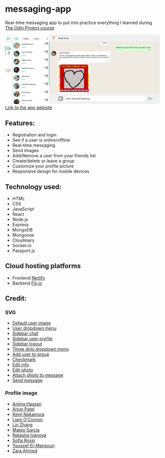 # messaging-app

<p>Real-time messaging app to put into practice everything I learned during <a href="https://www.theodinproject.com/" target="_blank">The Odin Project course</a></p>

<img src="./frontend/public/assets/images/app-image.png" alt="App image">
<a href="" target="_blank">Link to the app website</a>

<h2>Features:</h2>

<ul>
    <li>Registration and login</li>
    <li>See if a user is online/offline</li>
    <li>Real-time messaging</li>
    <li>Send images</li>
    <li>Add/Remove a user from your friends list</li>
    <li>Create/delete or leave a group</li>
    <li>Customize your profile picture</li>
    <li>Responsive design for mobile devices</li>
</ul>

<h2>Technology used:</h2>

<ul>
    <li>HTML</li>
    <li>CSS</li>
    <li>JavaScript</li>
    <li>React</li>
    <li>Node.js</li>
    <li>Express</li>
    <li>MongoDB</li>
    <li>Mongoose</li>
    <li>Cloudinary</li>
    <li>Socket.io</li>
    <li>Passport.js</li>
</ul>

<h2>Cloud hosting platforms</h2>

<ul>
    <li>Frontend <a href="https://www.netlify.com/" target="_blank">Netlify</a></li>
    <li>Backend <a href="https://fly.io/" target="_blank">Fly.io</a></li>
</ul>

<h2>Credit:</h2>

<h3>SVG</H3>
<ul>
    <li><a href="https://www.svgrepo.com/svg/449958/user" target="_blank">Default user image</a></li>
    <li><a href="https://www.svgrepo.com/svg/361482/dropdown-menu" target="_blank">User dropdown menu</a></li>
    <li><a href="https://www.svgrepo.com/svg/530377/chat-chat" target="_blank">Sidebar chat</a></li>
    <li><a href="https://www.svgrepo.com/svg/530387/personal-account-account" target="_blank">Sidebar user profile</a></li>
    <li><a href="https://www.svgrepo.com/svg/530396/upload" target="_blank">Sidebar logout</a></li>
    <li><a href="https://www.svgrepo.com/svg/506247/menu-vertical" target="_blank">Three dots dropdown menu</a></li>
    <li><a href="https://www.svgrepo.com/svg/435541/user-ok" target="_blank">Add user to group</a></li>
    <li><a href="https://www.svgrepo.com/svg/295320/checkmark" target="_blank">Checkmark</a></li>
    <li><a href="https://www.svgrepo.com/svg/530379/pencil-revision" target="_blank">Edit info</a></li>
    <li><a href="https://www.svgrepo.com/svg/530373/camera-take-pictures" target="_blank">Edit photo</a></li>
    <li><a href="https://www.svgrepo.com/svg/530392/picture" target="_blank">Attach photo to message</a></li>
    <li><a href="https://www.svgrepo.com/svg/194079/paper-plane" target="_blank">Send message</a></li>
</ul>

<h3>Profile image</H3>
<ul>
    <li><a href="https://www.pexels.com/it-it/foto/moda-occhiali-da-sole-donna-testa-9771804/" target="_blank">Amina Hassan</a></li>
    <li><a href="https://www.pexels.com/it-it/foto/uomo-persona-erba-secca-camicia-bianca-6418928/" target="_blank">Arjun Patel</a></li>
    <li><a href="https://www.pexels.com/it-it/foto/uomo-persona-faccia-felice-5506143/" target="_blank">Kenji Nakamura</a></li>
    <li><a href="https://www.pexels.com/it-it/foto/uomo-vacanza-festivo-alcol-7084589/" target="_blank">Liam O'Connor</a></li>
    <li><a href="https://www.pexels.com/it-it/foto/donna-smartphone-cellulare-cuffie-7651732/" target="_blank">Lin Zhang</a></li>
    <li><a href="https://www.pexels.com/it-it/foto/uomo-persona-arte-graffiti-8009948/" target="_blank">Mateo García</a></li>
    <li><a href="https://www.pexels.com/it-it/foto/donna-cappello-ritratto-sorridente-9937867/" target="_blank">Natasha Ivanova</a></li>
    <li><a href="https://www.pexels.com/it-it/foto/pasta-sorriso-sorridere-femmina-10049152/" target="_blank">Sofia Rossi</a></li>
    <li><a href="https://www.pexels.com/it-it/foto/uomo-seduto-fitness-tiro-verticale-6822274/" target="_blank">Youssef El-Mansouri</a></li>
    <li><a href="https://www.pexels.com/it-it/foto/donna-giovane-sorriso-sorridere-9822974/" target="_blank">Zara Ahmed</a></li>
</ul>
